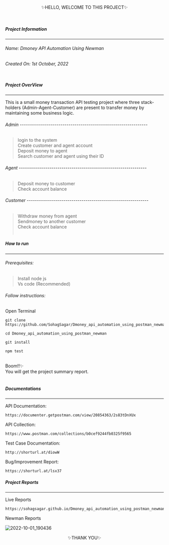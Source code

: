 
<p align="center">
✨HELLO, WELCOME TO THIS PROJECT✨
</p><br/>

##### Project Information
---
###### Name: Dmoney API Automation Using Newman
###### Created On: 1st October, 2022<br/><br/>

##### Project OverView
----
This is a small money transaction API testing project where three stack-holders (Admin-Agent-Customer) are present to transfer money by maintaining some business logic.

###### Admin ---------------------------------------------------------------

> login to the system<br/>
> Create customer and agent account<br/>
> Deposit money to agent<br/>
> Search customer and agent using their ID<br/>

###### Agent ---------------------------------------------------------------
> Deposit money to customer<br/>
> Check account balance<br/>

###### Customer ------------------------------------------------------------
> Withdraw money from agent<br/>
> Sendmoney to another customer<br/>
> Check account balance<br/><br/>



##### How to run
----

###### Prerequisites:
> Install node js<br/>
> Vs code (Recommended)
###### Follow instructions:

Open Terminal
````
git clone https://github.com/SohagSagar/Dmoney_api_automation_using_postman_newman.git
````
````
cd Dmoney_api_automation_using_postman_newman
````

````
git install
````
````
npm test
````
<br/>
Boom!!✨<br/>
You will get the project summary report.<br/><br/>

##### Documentations
----
API Documentation:
````
https://documenter.getpostman.com/view/20854363/2s83tDnXUx
````

API Collection:
````
https://www.postman.com/collections/b0cef9244fb0325f9565
````

Test Case Documentation:
````
http://shorturl.at/diowW
````

Bug/Improvement Report:
````
https://shorturl.at/lsx37
````

##### Project Reports
----
Live Reports
````
https://sohagsagar.github.io/Dmoney_api_automation_using_postman_newman/
````

Newman Reports

![2022-10-01_190436](https://user-images.githubusercontent.com/93009180/193410937-e72178d3-2c9c-4ac6-8732-eff9adecdc40.png)


<p align="center">
✨THANK YOU✨
</p><br/>

